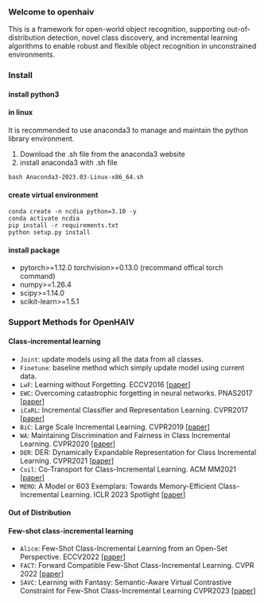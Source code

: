 ### Welcome to openhaiv

This is a framework for open-world object recognition, supporting out-of-distribution detection, novel class discovery, and incremental learning algorithms to enable robust and flexible object recognition in unconstrained environments.

### Install
#### install python3
#### in linux 
It is recommended to use anaconda3 to manage and maintain the python library environment.
1. Download the .sh file from the anaconda3 website
2. install anaconda3 with .sh file
```
bash Anaconda3-2023.03-Linux-x86_64.sh
```


#### create virtual environment
```
conda create -n ncdia python=3.10 -y
conda activate ncdia
pip install -r requirements.txt
python setup.py install
```

#### install package
* pytorch>=1.12.0 torchvision>=0.13.0 (recommand offical torch command)
* numpy>=1.26.4
* scipy>=1.14.0
* scikit-learn>=1.5.1

### Support Methods for OpenHAIV

#### Class-incremental learning

- `Joint`: update models using all the data from all classes.
- `Finetune`: baseline method which simply update model using current data.
- `LwF`: Learning without Forgetting. ECCV2016 [[paper](https://arxiv.org/abs/1606.09282)]
-  `EWC`: Overcoming catastrophic forgetting in neural networks. PNAS2017 [[paper](https://arxiv.org/abs/1612.00796)]
-  `iCaRL`: Incremental Classifier and Representation Learning. CVPR2017 [[paper](https://arxiv.org/abs/1611.07725)]
-  `BiC`: Large Scale Incremental Learning. CVPR2019 [[paper](https://arxiv.org/abs/1905.13260)]
-  `WA`: Maintaining Discrimination and Fairness in Class Incremental Learning. CVPR2020 [[paper](https://arxiv.org/abs/1911.07053)]
-  `DER`: DER: Dynamically Expandable Representation for Class Incremental Learning. CVPR2021 [[paper](https://arxiv.org/abs/2103.16788)]
-  `Coil`: Co-Transport for Class-Incremental Learning. ACM MM2021 [[paper](https://arxiv.org/abs/2107.12654)]
-  `MEMO`: A Model or 603 Exemplars: Towards Memory-Efficient Class-Incremental Learning. ICLR 2023 Spotlight [[paper](https://openreview.net/forum?id=S07feAlQHgM)]

#### Out of Distribution


#### Few-shot class-incremental learning
- `Alice`: Few-Shot Class-Incremental Learning from an Open-Set Perspective. ECCV2022 [[paper](https://arxiv.org/abs/2208.00147)]
- `FACT`: Forward Compatible Few-Shot Class-Incremental Learning. CVPR 2022 [[paper](https://arxiv.org/abs/2203.06953)]
- `SAVC`: Learning with Fantasy: Semantic-Aware Virtual Contrastive Constraint for Few-Shot Class-Incremental Learning CVPR2023 [[paper](https://arxiv.org/abs/2304.00426)]


